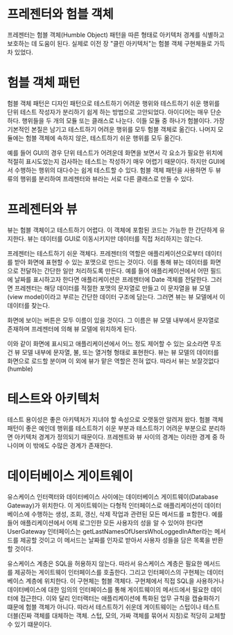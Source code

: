 # **프레젠터와 험블 객체**  
프레젠터는 험블 객체(Humble Object) 패턴을 따른 형태로 아키텍처 경계를 식별하고 보호하는 데 도움이 된다. 실제로 이전 장 "클린 아키텍처"는 
험블 객체 구현체들로 가득 차 있었다.  
  
# **험블 객체 패턴**  
험블 객체 패턴은 디자인 패턴으로 테스트하기 어려운 행위와 테스트하기 쉬운 행위를 단위 테스트 작성자가 분리하기 쉽게 하는 방법으로 고안되었다. 
아이디어는 매우 단순하다. 행위들을 두 개의 모듈 또는 클래스로 나눈다. 이들 모듈 중 하나가 험블이다. 가장 기본적인 본질은 남기고 테스트하기 어려운 
행위를 모두 험블 객체로 옮긴다. 나머지 모듈에는 험블 객체에 속하지 않은, 테스트하기 쉬운 행위를 모두 옮긴다.  
  
예를 들어 GUI의 경우 단위 테스트가 어려운데 화면을 보면서 각 요소가 필요한 위치에 적절히 표시도었는지 검사하는 테스트는 작성하기 매우 어렵기 
때문이다. 하지만 GUI에서 수행하는 행위의 대다수는 쉽게 테스트할 수 있다. 험블 객체 패턴을 사용하면 두 뷰류의 행위를 분리하여 프레젠터와 뷰라는 
서로 다른 클래스로 만들 수 있다.  
  
# **프레젠터와 뷰**  
뷰는 험블 객체이고 테스트하기 어렵다. 이 객체에 포함된 코드는 가능한 한 간단하게 유지한다. 뷰는 데이터를 GUI로 이동시키지만 데이터를 직접 처리하지는 
않는다.  
  
프레젠터는 테스트하기 쉬운 객체다. 프레젠터의 역할은 애플리케이션으로부터 데이터를 받아 화면에 표현할 수 있는 포맷으로 만드는 것이다. 이를 통해 
뷰는 데이터를 화면으로 전달하는 간단한 일만 처리하도록 만든다. 예를 들어 애플리케이션에서 어떤 필드에 날짜를 표시하고자 한다면 애플리케이션은 
프레젠터에 Date 객체를 전달한다. 그러면 프레젠터는 해당 데이터를 적절한 포맷의 문자열로 만들고 이 문자열을 뷰 모델(view model)이라고 부르는 
간단한 데이터 구조에 담는다. 그러면 뷰는 뷰 모델에서 이 데이터를 찾는다.  
  
화면에 보이는 버튼은 모두 이름이 있을 것이다. 그 이름은 뷰 모델 내부에서 문자열로 존재하며 프레젠터에 의해 뷰 모델에 위치하게 된다.  
  
이와 같이 화면에 표시되고 애플리케이션에서 어느 정도 제어할 수 있는 요소라면 무조건 뷰 모델 내부에 문자열, 불, 또는 열거형 형태로 표현한다. 뷰는 
뷰 모델의 데이터를 화면으로 로드할 분이며 이 외에 뷰가 맡은 역할은 전혀 없다. 따라서 뷰는 보잘것없다(humble)  
  
# **테스트와 아키텍처**  
테스트 용이성은 좋은 아키텍처가 지녀야 할 속성으로 오랫동안 알려져 왔다. 험블 객체 패턴이 좋은 예인데 행위를 테스트하기 쉬운 부분과 테스트하기 어려운 
부분으로 분리하면 아키텍처 경계가 정의되기 때문이다. 프레젠트와 뷰 사이의 경계는 이러한 경계 중 하나이며 이 밖에도 수많은 경계가 존재한다.  
  
# **데이터베이스 게이트웨이**  
유스케이스 인터랙터와 데이터베이스 사이에는 데이터베이스 게이트웨이(Database Gateway)가 위치한다. 이 게이트웨이는 다형적 인터페이스로 애플리케이션이 
데이터베이스에 수행하는 생성, 조회, 갱신, 삭제 작업과 관련된 모든 메서드를 ㅍ함한다. 예를 들어 애플리케이션에서 어제 로그인한 모든 사용자의 성을 
알 수 있어야 한다면 UserGateway 인터페이스는 getLastNamesOfUsersWhoLoggedInAfter라는 메서드를 제공할 것이고 이 메서드는 날짜를 인자로 받아서 
사용자 성들을 담은 목록을 반환할 것이다.  
  
유스케이스 계층은 SQL을 허용하지 않는다. 따라서 유스케이스 계층은 필요한 메서드를 제공하는 게이트웨이 인터페이스를 호출한다. 그리고 인터페이스의 
구현체는 데이터베이스 계층에 위치한다. 이 구현체는 험블 객체다. 구현체에서 직접 SQL을 사용하거나 데이터베이스에 대한 임의의 인터페이스를 통해 
게이트웨이의 메서드에서 필요한 데이터에 접근한다. 이와 달리 인터랙터는 애플리케이션에 특화된 업무 규칙을 캡슐화하기 떄문에 험블 객체가 아니다. 따라서 
테스트하기 쉬운데 게이트웨이는 스텁이나 테스트 더블(진짜 객체를 대체하는 객체. 스텁, 모의, 가짜 객체를 묶어서 지칭)로 적당히 교체할 수 있기 떄문이다.  
  
